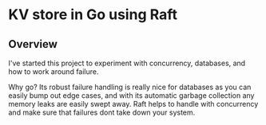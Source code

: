 # KV store in Go using Raft

## Overview

I've started this project to experiment with concurrency, databases, and how to
work around failure.

Why go? Its robust failure handling is really nice for databases as you can
easily bump out edge cases, and with its automatic garbage collection any memory
leaks are easily swept away. Raft helps to handle with concurrency and make sure
that failures dont take down your system.
